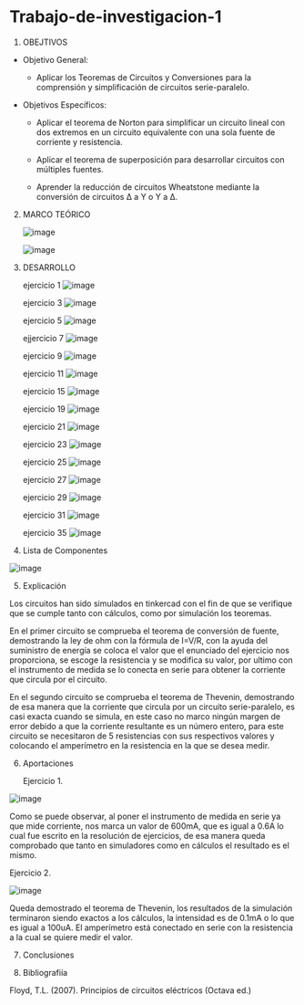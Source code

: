# Trabajo-de-investigacion-1

1. OBEJTIVOS

  * Objetivo General:
    
    - Aplicar los Teoremas de Circuitos y Conversiones para la comprensión y simplificación de circuitos serie-paralelo.
    
  * Objetivos Específicos:

    - Aplicar el teorema de Norton para simplificar un circuito lineal con dos extremos en un circuito equivalente con una sola fuente de corriente y resistencia.

    - Aplicar el teorema de superposición para desarrollar circuitos con múltiples fuentes.
    
    - Aprender la reducción de circuitos Wheatstone mediante la conversión de circuitos Δ a Y o Y a Δ.
    
2. MARCO TEÓRICO

   ![image](https://user-images.githubusercontent.com/76134214/103841358-661a9500-5061-11eb-9ebf-24684726f984.png)
   
   ![image](https://user-images.githubusercontent.com/76134214/103841373-6fa3fd00-5061-11eb-8be6-a9a544a5e90b.png)
   

3. DESARROLLO

    ejercicio 1
   ![image](https://user-images.githubusercontent.com/76132461/103849674-5906a180-5073-11eb-9f1e-5e1e0f76b7e0.png)
    
    ejercicio 3
   ![image](https://user-images.githubusercontent.com/76132461/103841450-9d894180-5061-11eb-923f-b8885aa51e6b.png)
   
    ejercicio 5
   ![image](https://user-images.githubusercontent.com/76132461/103849726-776c9d00-5073-11eb-8a96-f995294c34e1.png)

    ejjercicio 7
   ![image](https://user-images.githubusercontent.com/76132461/103841543-d7f2de80-5061-11eb-9281-b3e8e2508e07.png)
   
   ejercicio 9
   ![image](https://user-images.githubusercontent.com/76134214/103855772-5ca12500-5081-11eb-91c6-fb8973e4a922.png)
   
    ejercicio 11
   ![image](https://user-images.githubusercontent.com/76132461/103849476-bc440400-5072-11eb-80bb-34dc394da5ff.png)
   
    ejercicio 15
   ![image](https://user-images.githubusercontent.com/76132461/103841637-083a7d00-5062-11eb-85ac-e114c6c0e54b.png)
   
    ejercicio 19 
   ![image](https://user-images.githubusercontent.com/76132461/103841724-4172ed00-5062-11eb-89f2-4eee8240b100.png)
   
    ejercicio 21
   ![image](https://user-images.githubusercontent.com/76132461/103849527-eeedfc80-5072-11eb-881e-8c59da1a6097.png)
   
    ejercicio 23
   ![image](https://user-images.githubusercontent.com/76132461/103841765-5b143480-5062-11eb-8251-9d0884e601b5.png)
   
   ejercicio 25
   ![image](https://user-images.githubusercontent.com/76132461/103857865-4b5a1780-5085-11eb-9d9e-e6bbfd1348d1.png)
   
    ejercicio 27
   ![image](https://user-images.githubusercontent.com/76132461/103841850-8a2aa600-5062-11eb-99d5-110a18b4e210.png)
   
   ejercicio 29
   ![image](https://user-images.githubusercontent.com/76132461/103861549-a0009100-508b-11eb-9359-2b9a0d74a8da.png)

   
    ejercicio 31
   ![image](https://user-images.githubusercontent.com/76132461/103849591-1d6bd780-5073-11eb-8220-7a92893fe13d.png)
   
   ejercicio 35
   ![image](https://user-images.githubusercontent.com/76132461/103841945-afb7af80-5062-11eb-96d8-b38b74609734.png)
4. Lista de Componentes

![image](https://user-images.githubusercontent.com/76134214/103854504-9a507e80-507e-11eb-9e3f-b8e48caab0c6.png)

5. Explicación

Los circuitos han sido simulados en tinkercad con el fin de que se verifique que se cumple tanto con cálculos, como por simulación los teoremas.

En el primer circuito se comprueba el teorema de conversión de fuente, demostrando la ley de ohm con la fórmula de I=V/R, con la ayuda del suministro de energía se coloca el valor que el enunciado del ejercicio nos proporciona, se escoge la resistencia y se modifica su valor, por ultimo con el instrumento de medida se lo conecta en serie para obtener la corriente que circula por el circuito.

En el segundo circuito se comprueba el teorema de Thevenin, demostrando de esa manera que la corriente que circula por un circuito serie-paralelo, es casi exacta cuando se simula, en este caso no marco ningún margen de error debido a que la corriente resultante es un número entero, para este circuito se necesitaron de 5 resistencias con sus respectivos valores y colocando el amperímetro en la resistencia en la que se desea medir.

6. Aportaciones

   Ejercicio 1.
   
 ![image](https://user-images.githubusercontent.com/76132461/103853158-69bb1580-507b-11eb-90ad-bdb4a657738f.png)
 
 Como se puede observar, al poner el instrumento de medida en serie ya que mide corriente, nos marca un valor de 600mA, que es igual a 0.6A lo cual fue escrito en la resolución de ejercicios, de esa manera queda comprobado que tanto en simuladores como en cálculos el resultado es el mismo.
 
   Ejercicio 2.
   
 ![image](https://user-images.githubusercontent.com/76134214/103856075-0da7bf80-5082-11eb-9cb3-df54a0a567c1.png)
 
 Queda demostrado el teorema de Thevenin, los resultados de la simulación terminaron siendo exactos a los cálculos, la intensidad es de 0.1mA o lo que es igual a 100uA. El amperímetro está conectado en serie con la resistencia a la cual se quiere medir el valor.
 
 7. Conclusiones
 
 8. Bibliografiía
 
 Floyd, T.L. (2007). Principios de circuitos eléctricos (Octava ed.)
   
   
   
   
   
    
   
